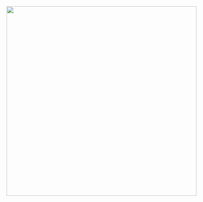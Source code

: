 <div id="header" align="center">
  <img src="https://media.giphy.com/media/v1.Y2lkPTc5MGI3NjExdXk0MGhsb2Zpb2JtanBncXYzbzhzZnlqeWszejgxNDdoYTd3dWF6dSZlcD12MV9pbnRlcm5hbF9naWZfYnlfaWQmY3Q9Zw/f3jDew4XTWznvUGvbX/giphy.gif" width="500"/>
</div>
<!--
**Andrew213/Andrew213** is a ✨ _special_ ✨ repository because its `README.md` (this file) appears on your GitHub profile.

Here are some ideas to get you started:

- 🔭 I’m currently working on ...
- 🌱 I’m currently learning ...
- 👯 I’m looking to collaborate on ...
- 🤔 I’m looking for help with ...
- 💬 Ask me about ...
- 📫 How to reach me: ...
- 😄 Pronouns: ...
- ⚡ Fun fact: ...
-->
